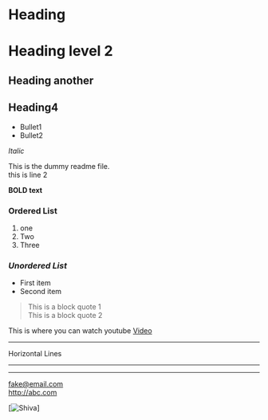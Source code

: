 # Heading

 Heading level 2
============

## Heading another


Heading4
------------------------------

* Bullet1
* Bullet2

*Italic*

This is the dummy readme file.\
this is line 2

**BOLD text**
<!-- OL -->
### **Ordered List**
1. one
1. Two
1. Three

<!-- UL -->
### ***Unordered List***
- First item
- Second item

<!-- Block quote -->

> This is a block quote 1\
> This is a block quote 2

This is where you can watch youtube [Video](https://www.youtube.com)

***
Horizontal Lines
***
---
<fake@email.com>\
<http://abc.com>

<!-- [![this is](\yts.jpg)] -->

[![ Shiva ](https://qph.fs.quoracdn.net/main-qimg-121c84bd48f98ff0d78be57dc8531a86)]